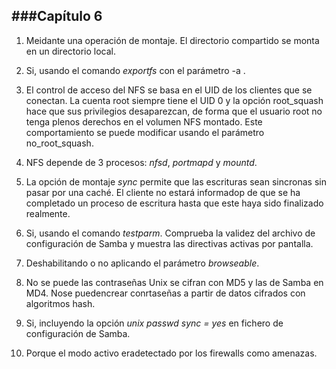 ###Capítulo 6
----------------------------------------------------------------------------------------------------------------------------

1. Meidante una operación de montaje. El directorio compartido se monta en un directorio local.

2. Si, usando el comando *exportfs* con el parámetro -a .

3. El control de acceso del NFS se basa en el UID de los clientes que se conectan. La cuenta root siempre tiene el UID 0 y la opción root_squash hace que sus privilegios desaparezcan, de forma que el usuario root no tenga plenos derechos en el volumen NFS montado. Este comportamiento se puede modificar usando el parámetro no_root_squash.

4. NFS depende de 3 procesos: *nfsd*, *portmapd* y *mountd*.

5. La opción de montaje *sync* permite que las escrituras sean sincronas sin pasar por una caché. El cliente no estará informadop de que se ha completado un proceso de escritura hasta que este haya sido finalizado realmente.

6. Si, usando el comando *testparm*. Comprueba la validez del archivo de configuración de Samba y muestra las directivas activas por pantalla.

7. Deshabilitando o no aplicando el parámetro *browseable*.

8. No se puede las contraseñas Unix se cifran con MD5 y las de Samba en MD4. Nose puedencrear conrtaseñas a partir de datos cifrados con algoritmos hash.

9. Si, incluyendo la opción *unix passwd sync = yes* en fichero de configuración de Samba.

10. Porque el modo activo eradetectado por los firewalls como amenazas.
